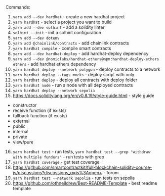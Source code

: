 Commands:

1. `yarn add --dev hardhat` - create a new hardhat project
2. `yarn hardhat` - select a project you want to build
3. `yarn add --dev solhint` - add a solidity linter
4. `solhint --init` - init a solhint configuration
5. `yarn add --dev dotenv`
6. `yarn add @chainlink/contracts` - add chainlink contracts
7. `yarn hardhat compile` - compile smart contracts
8. `yarn add --dev hardhat-deploy` - add hardhat-deploy dependency
9. `yarn add --dev @nomiclabs/hardhat-ethers@npm:hardhat-deploy-ethers ethers` - add hardhat ethers dependency
10. `yarn hardhat deploy --network polygon` - deploy contracts to a network
11. `yarn hardhat deploy --tags mocks` - deploy script with only
12. `yarn hardhat deploy` - deploy all contracts with deploy folder
13. `yarn hardhat node` - run a node with all deployed contracts
14. `yarn hardhat deploy --network sepolia`
15. https://docs.soliditylang.org/en/v0.8.19/style-guide.html - style guide

- constructor
- receive function (if exists)
- fallback function (if exists)
- external
- public
- internal
- private
- view/pure

16. `yarn hardhat test` - run tests, `yarn hardhat test --grep "withdraw with multiple funders"` - run tests with grep
17. `yarn hardhat coverage` - get test coverage
18. https://github.com/smartcontractkit/full-blockchain-solidity-course-js/discussions?discussions_q=is%3Aopen+ - forum
19. `yarn hardhat test --network sepolia` - run tests on sepolia
20. https://github.com/othneildrew/Best-README-Template - best readme template